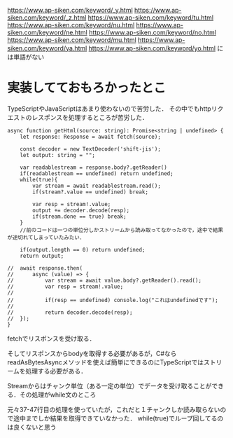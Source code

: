 https://www.ap-siken.com/keyword/_y.html
https://www.ap-siken.com/keyword/_z.html
https://www.ap-siken.com/keyword/tu.html
https://www.ap-siken.com/keyword/nu.html
https://www.ap-siken.com/keyword/ne.html
https://www.ap-siken.com/keyword/no.html
https://www.ap-siken.com/keyword/mu.html
https://www.ap-siken.com/keyword/ya.html
https://www.ap-siken.com/keyword/yo.html
には単語がない

# 実装してておもろかったとこ
TypeScriptやJavaScriptはあまり使わないので苦労した．
その中でもhttpリクエストのレスポンスを処理するところが苦労した．
```
async function getHtml(source: string): Promise<string | undefined> {
	let response: Response = await fetch(source);

	const decoder = new TextDecoder('shift-jis');
	let output: string = "";

	var readablestream = response.body?.getReader()
	if(readablestream == undefined) return undefined;
	while(true){
		var stream = await readablestream.read();
		if(stream?.value == undefined) break;

		var resp = stream!.value;
		output += decoder.decode(resp);
		if(stream.done == true) break;
	}
	//前のコードは一つの単位分しかストリームから読み取ってなかったので，途中で結果が途切れてしまっていたみたい．

	if(output.length == 0) return undefined;
	return output;
	
//	await response.then(
//		async (value) => {
//			var stream = await value.body?.getReader().read();
//			var resp = stream!.value;
//
//			if(resp == undefined) console.log("これはundefinedです");
//
//			return decoder.decode(resp);
//	});
}
```
fetchでリスポンスを受け取る．

そしてリスポンスからbodyを取得する必要があるが，C#ならreadAsBytesAsyncメソッドを使えば簡単にできるのにTypeScriptではストリームを処理する必要がある．

Streamからはチャンク単位（ある一定の単位）でデータを受け取ることができる．その処理がwhile文のところ

元々37-47行目の処理を使っていたが，これだと１チャンクしか読み取らないので途中までしか結果を取得できていなかった．
while(true)でループ回してるのは良くないと思う
